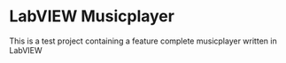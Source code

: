 # LabVIEW Musicplayer
This is a test project containing a feature complete musicplayer written in LabVIEW